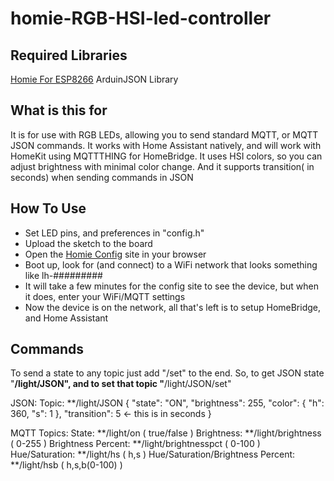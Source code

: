 # homie-RGB-HSI-led-controller

## Required Libraries
[Homie For ESP8266](http://marvinroger.github.io/homie-esp8266/)
ArduinJSON Library

## What is this for
It is for use with RGB LEDs, allowing you to send standard MQTT, or MQTT JSON commands. It works with Home Assistant natively, and will work with HomeKit using MQTTTHING for HomeBridge. It uses HSI colors, so you can adjust brightness with minimal color change. And it supports transition( in seconds) when sending commands in JSON

## How To Use
- Set LED pins, and preferences in "config.h"
- Upload the sketch to the board
- Open the [Homie Config](http://marvinroger.github.io/homie-esp8266/configurators/v2/) site in your browser
- Boot up, look for (and connect) to a WiFi network that looks something like lh-#########
- It will take a few minutes for the config site to see the device, but when it does, enter your WiFi/MQTT settings
- Now the device is on the network, all that's left is to setup HomeBridge, and Home Assistant

## Commands
To send a state to any topic just add "/set" to the end.
So, to get JSON state "**/light/JSON", and to set that topic "**/light/JSON/set"

JSON:
Topic: **/light/JSON
{
	"state": "ON",
	"brightness": 255,
	"color": {
		"h": 360,
		"s": 1
	},
	"transition": 5 <- this is in seconds
}

MQTT Topics:
State: **/light/on ( true/false )
Brightness: **/light/brightness ( 0-255 )
Brightness Percent: **/light/brightnesspct ( 0-100 )
Hue/Saturation: **/light/hs ( h,s )
Hue/Saturation/Brightness Percent: **/light/hsb ( h,s,b(0-100) )
